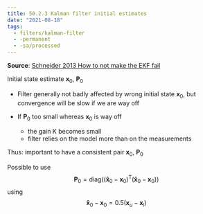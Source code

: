 ```yaml
---
title: 50.2.3 Kalman filter initial estimates
date: "2021-08-18"
tags:
  - filters/kalman-filter
  - -permanent
  - -sa/processed
---
```


**Source**: [Schneider 2013 How to not make the EKF fail](studienarbeit/schneider-2013-how-to-not-make-the-ekf-fail.md)

Initial state estimate $\mathbf{x}_0$, $\mathbf{P}_0$

*   Filter generally not badly affected by wrong initial state $\mathbf{x}_0$, but convergence will be slow if we are way off

*   If $\mathbf{P}_0$ too small whereas $\mathbf{x}_0$ is way off
    *   the gain K becomes small
    *   filter relies on the model more than on the measurements

Thus: important to have a consistent pair $\mathbf{x}_0$, $\mathbf{P}_0$

Possible to use
$$
\mathbf{P}_0 = \text{diag}
	\left(
		\left( \mathbf{\hat{x}}_0 - \mathbf{x}_0 \right)^\text{T}
		\left( \mathbf{\hat{x}}_0 - \mathbf{x}_0 \right)
	\right)
$$
using
$$
\mathbf{\hat{x}}_0 - \mathbf{x}_0
= 0.5 \left( \mathbf{x}_u - \mathbf{x}_l \right)
$$

